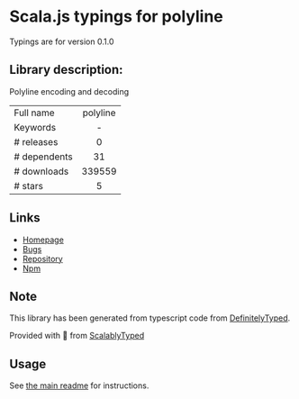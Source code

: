 
# Scala.js typings for polyline

Typings are for version 0.1.0

## Library description:
Polyline encoding and decoding

|                    |                 |
| ------------------ | :-------------: |
| Full name          | polyline |
| Keywords           | - |
| # releases         | 0 |
| # dependents       | 31 |
| # downloads        | 339559 |
| # stars            | 5 |

## Links
- [Homepage](https://github.com/mapbox/polyline)
- [Bugs](https://github.com/mapbox/polyline/issues)
- [Repository](https://github.com/mapbox/polyline)
- [Npm](https://www.npmjs.com/package/polyline)
    


## Note
This library has been generated from typescript code from [DefinitelyTyped](https://definitelytyped.org).

Provided with :purple_heart: from [ScalablyTyped](https://github.com/oyvindberg/ScalablyTyped)

## Usage
See [the main readme](../../readme.md) for instructions.


